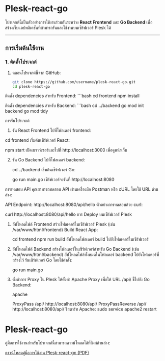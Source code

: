 # Plesk-react-go

โปรเจกต์นี้เป็นตัวอย่างการใช้งานร่วมกันระหว่าง **React Frontend** และ **Go Backend** เพื่อสร้างเว็บแอปพลิเคชันที่สามารถรันและใช้งานบนเซิร์ฟเวอร์ Plesk ได้

---

## การเริ่มต้นใช้งาน

### 1. ติดตั้งโปรเจกต์
1. คลอนโปรเจกต์นี้จาก GitHub:
   ```bash
   git clone https://github.com/username/plesk-react-go.git
   cd plesk-react-go
ติดตั้ง dependencies สำหรับ Frontend:
    ```bash
   cd frontend
   npm install

ติดตั้ง dependencies สำหรับ Backend:
    ```bash
   cd ../backend
   go mod init backend
   go mod tidy

การรันโปรเจกต์
   1. รัน React Frontend
   ไปที่โฟลเดอร์ frontend:
   
   
   cd frontend
   เริ่มต้นเซิร์ฟเวอร์ React:


   npm start
   เปิดเบราว์เซอร์และไปที่ http://localhost:3000 เพื่อดูหน้าเว็บ

2. รัน Go Backend
ไปที่โฟลเดอร์ backend:


   cd ../backend
   เริ่มต้นเซิร์ฟเวอร์ Go:


   go run main.go
   เซิร์ฟเวอร์จะรันที่ http://localhost:8080

การทดสอบ API
   คุณสามารถทดสอบ API ผ่านเครื่องมือ Postman หรือ cURL โดยใช้ URL ด้านล่าง:
   
   API Endpoint: http://localhost:8080/api/hello
   ตัวอย่างการทดสอบด้วย curl:
   
   curl http://localhost:8080/api/hello
   การ Deploy บนเซิร์ฟเวอร์ Plesk
1. อัปโหลดไฟล์ Frontend
   สร้างโฟลเดอร์ในเซิร์ฟเวอร์ Plesk (เช่น /var/www/html/frontend)
   Build React App:
   
   cd frontend
   npm run build
   อัปโหลดโฟลเดอร์ build ไปยังโฟลเดอร์ในเซิร์ฟเวอร์
2. อัปโหลดไฟล์ Backend
   สร้างโฟลเดอร์ในเซิร์ฟเวอร์สำหรับ Go Backend (เช่น /var/www/html/backend)
   อัปโหลดไฟล์ทั้งหมดในโฟลเดอร์ backend ไปยังโฟลเดอร์ที่สร้างไว้
   รันเซิร์ฟเวอร์ Go โดยใช้คำสั่ง:
   
   go run main.go
3. ตั้งค่าการ Proxy
   ใน Plesk ให้ตั้งค่า Apache Proxy เพื่อให้ URL /api/ ชี้ไปยัง Go Backend:
   
   apache
   
   ProxyPass /api/ http://localhost:8080/api/
   ProxyPassReverse /api/ http://localhost:8080/api/
   รีสตาร์ท Apache:
   sudo service apache2 restart

# Plesk-react-go

   คู่มือการใช้งานสำหรับโปรเจกต์นี้สามารถดาวน์โหลดได้ที่ลิงก์ด้านล่าง:
   
   [ดาวน์โหลดคู่มือการใช้งาน Plesk-react-go (PDF)](https://github.com/aommine/my-react-app/blob/main/%E0%B8%84%E0%B8%B9%E0%B9%88%E0%B8%A1%E0%B8%B7%E0%B8%AD%E0%B8%81%E0%B8%B2%E0%B8%A3%E0%B9%83%E0%B8%8A%E0%B9%89%E0%B8%87%E0%B8%B2%E0%B8%99%20Plesk-react-go.pdf)



